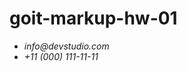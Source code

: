 # goit-markup-hw-01



<ul> 
 <li><address href="mailto:info@devstudio.com">info@devstudio.com</address></li>
 <li><address href="tel:+110001111111">+11 (000) 111-11-11</address></li>
</ul>